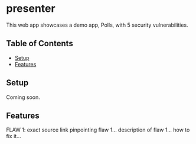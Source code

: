 # presenter

This web app showcases a demo app, Polls, with 5 security vulnerabilities.


## Table of Contents
- [Setup](#setup)
- [Features](#features)


## Setup

Coming soon.


## Features

FLAW 1:
exact source link pinpointing flaw 1...
description of flaw 1...
how to fix it...


